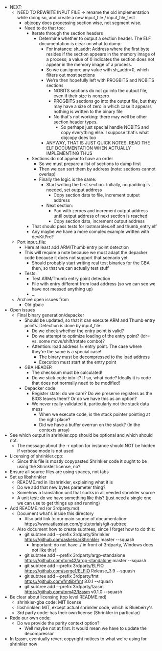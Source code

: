 * NEXT:
  * NEED TO REWRITE INPUT FILE => rename the old implementation while doing so, and create a new input_file / input_file_test
    * objcopy does processing section wise, not segment wise.
    * Need to do that too:
      * Iterate through the section headers
        * Determine whether to output a section header. The ELF documentation is clear on what to dump:
          * For instance: sh_addr: Address where the first byte resides if the section appears in the memory image of a process;
                          a value of 0 indicates the section does not appear in the memory image of a process.
          * So we can ignore any value with sh_addr=0, which filters out most sections
          * We're then hopefully left with PROGBITS and NOBITS sections
            * NOBITS sections do not go into the output file, even if their size is nonzero
            * PROGBITS sections go into the output file, but they may have a size of zero in which case it appears nothing is written to the binary file
            * No that's not working: there may well be other section header types.
              * So perhaps just special handle NOBITS and copy everything else. I suppose that's what objcopy does too
          * ANYWAY, THAT IS JUST QUICK NOTES. READ THE ELF DOCUMENTATION WHEN ACTUALLY IMPLEMENTING THUS
      * Sections do not appear to have an order
        * So we must prepare a list of sections to dump first
        * Then we can sort them by address (note: sections cannot overlap)
        * Finally the logic is the same:
          * Start writing the first section. Initially, no padding is needed, set output address
            * Copy section data to file, increment output address
          * Next section:
            * Pad with zeroes and increment output address until output address of next section is reached
            * Copy section data, increment output address
      * That should pass tests for lostmarbles.elf and thumb_entry.elf
      * Any maybe we have a more complex example written with devKitPro?
  * Port input_file:
    * Here at least add ARM/Thumb entry point detection
    * This will require a note because we must adapt the depacker code because it does not support that scenario yet
      * Should probably start writing real test binaries for the GBA then, so that we can actually test stuff
    * Tests:
      * Test ARM/Thumb entry point detection
      * File with entry different from load address (so we can see we have not messed anything up)
      * ...
  * Archive open issues from
    * Old gbaic
* Open issues
  * Final binary generation/depacker
    * Should be updated, so that it can execute ARM and Thumb entry points. Detection is done by input_file
      * Do we check whether the entry point is valid?
      * Do we attempt to optimize loading of the entry point? (ldr= vs. some move/shift/rotate combo)?
      * Attention: load address != entry point. The case where they're the same is a special case!
        * The binary must be decompressed to the load address
        * Execution must start at the entry point
    * GBA HEADER
      * The checksum must be calculated!
      * Do we stick code into it? If so, what code? Ideally it is code that does not normally need to be modified!
    * Depacker code
      * Register state: do we care? Do we preserve registers as the BIOS leaves them? Or do we have this as an option?
      * We never really validated it, particularly not the stack data mess
        * When we execute code, is the stack pointer pointing at the right place?
        * Did we have a buffer overrun on the stack? (In the contexts array)
* See which output in shrinkler.cpp should be optional and which should not:
  * The message about the -r option for instance should NOT be hidden if verbose mode is not used
* Licensing of shrinkler.cpp:
  * Since this file is mostly copypasted Shrinkler code it ought to be using the Shrinkler license, no?
* Ensure all source files are using spaces, not tabs
* Set up libshrinkler
  * README.md in libshrinkler, explaining what it is
  * Do we add that new bytes parameter thing?
  * Somehow a translation unit that sucks in all needed shrinkler source
  * A unit test: do we have something like this? (just need a single one we can use to get things up and running)
* Add README.md (or 3rdparty.md)
  * Document what's inside this directory
    * Also add link to our main source of documentation: https://www.atlassian.com/git/tutorials/git-subtree
  * Also document how to create subtrees, since I forget how to do this:
    * git subtree add --prefix 3rdparty/Shrinkler https://github.com/askeksa/Shrinkler master --squash
      * Important: do not have ./ in front of 3rdparty, Windows does not like this!
    * git subtree add --prefix 3rdparty/argp-standalone https://github.com/tom42/argp-standalone master --squash
    * git subtree add --prefix 3rdparty/ELFIO https://github.com/serge1/ELFIO Release_3.9 --squash
    * git subtree add --prefix 3rdparty/fmt https://github.com/fmtlib/fmt 8.0.1 --squash
    * git subtree add --prefix 3rdparty/lzasm https://github.com/tom42/lzasm v0.1.0 --squash
* Be clear about licensing (top level README.md)
  * shrinkler-gba code: MIT license
  * libshrinkler: MIT, except actual shrinkler code, which is Blueberry's
  * 3rd party code: has their own license (Shrinkler in particular)
* Redo our own code:
  * Do we provide the parity context option?
    * Well maybe not at first. It would mean we have to update the decompressor
* In lzasm, eventually revert copyright notices to what we're using for shrinkler now
